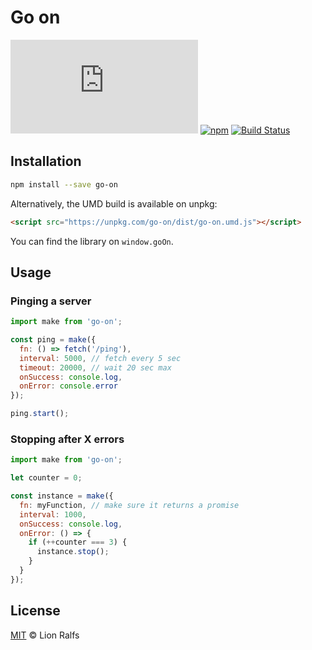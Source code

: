 # Go on

[![size](https://img.badgesize.io/https://unpkg.com/go-on/dist/go-on.js)](https://unpkg.com/go-on/dist/go-on.js)
[![npm](https://img.shields.io/npm/v/go-on.svg)](https://www.npmjs.com/package/go-on)
[![Build Status](https://travis-ci.com/lionralfs/go-on.svg?branch=master)](https://travis-ci.com/lionralfs/go-on)

## Installation

```sh
npm install --save go-on
```

Alternatively, the UMD build is available on unpkg:

```html
<script src="https://unpkg.com/go-on/dist/go-on.umd.js"></script>
```

You can find the library on `window.goOn`.

## Usage

### Pinging a server

```js
import make from 'go-on';

const ping = make({
  fn: () => fetch('/ping'),
  interval: 5000, // fetch every 5 sec
  timeout: 20000, // wait 20 sec max
  onSuccess: console.log,
  onError: console.error
});

ping.start();
```

### Stopping after X errors

```js
import make from 'go-on';

let counter = 0;

const instance = make({
  fn: myFunction, // make sure it returns a promise
  interval: 1000,
  onSuccess: console.log,
  onError: () => {
    if (++counter === 3) {
      instance.stop();
    }
  }
});
```

## License

[MIT](LICENSE) © Lion Ralfs
